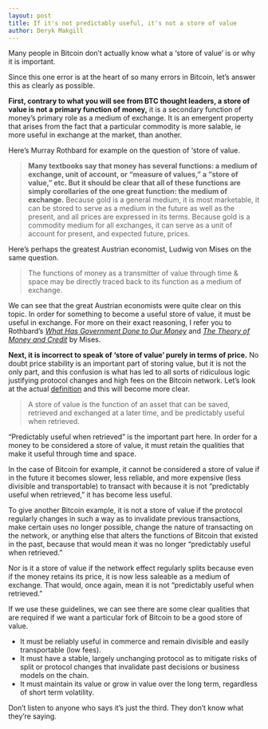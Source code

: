 ```yaml
---
layout: post
title: If it's not predictably useful, it's not a store of value
author: Deryk Makgill
---
```


Many people in Bitcoin don’t actually know what a ‘store of value’ is or why it is important.

Since this one error is at the heart of so many errors in Bitcoin, let’s answer this as clearly as possible.

**First, contrary to what you will see from BTC thought leaders, a store of value is not a primary function of money,** it is a secondary function of money’s primary role as a medium of exchange. It is an emergent property that arises from the fact that a particular commodity is more salable, ie more useful in exchange at the market, than another.

Here’s Murray Rothbard for example on the question of ‘store of value.

> **Many textbooks say that money has several functions: a medium of exchange, unit of account, or “measure of values,” a “store of value,” etc. But it should be clear that all of these functions are simply corollaries of the one great function: the medium of exchange.** Because gold is a general medium, it is most marketable, it can be stored to serve as a medium in the future as well as the present, and all prices are expressed in its terms. Because gold is a commodity medium for all exchanges, it can serve as a unit of account for present, and expected future, prices. 

Here’s perhaps the greatest Austrian economist, Ludwig von Mises on the same question.

> The functions of money as a transmitter of value through time & space may be directly traced back to its function as a medium of exchange.

We can see that the great Austrian economists were quite clear on this topic. In order for something to become a useful store of value, it must be useful in exchange. For more on their exact reasoning, I refer you to Rothbard’s [*What Has Government Done to Our Money*](https://amzn.to/37yKqTO) and [*The Theory of Money and Credit*](https://amzn.to/2Pnp9Fh) by Mises.

**Next, it is incorrect to speak of ‘store of value’ purely in terms of price.** No doubt price stability is an important part of storing value, but it is not the only part, and this confusion is what has led to all sorts of ridiculous logic justifying protocol changes and high fees on the Bitcoin network. Let’s look at the actual [definition](https://www.definitions.net/definition/store+of+value) and this will become more clear.

> A store of value is the function of an asset that can be saved, retrieved and exchanged at a later time, and be predictably useful when retrieved.

“Predictably useful when retrieved” is the important part here. In order for a money to be considered a store of value, it must retain the qualities that make it useful through time and space. 

In the case of Bitcoin for example, it cannot be considered a store of value if in the future it becomes slower, less reliable, and more expensive  (less divisible and transportable) to transact with because it is not “predictably useful when retrieved,” it has become less useful.

To give another Bitcoin example, it is not a store of value if the protocol regularly changes in such a way as to invalidate previous transactions, make certain uses no longer possible, change the nature of transacting on the network, or anything else that alters the functions of Bitcoin that existed in the past, because that would mean it was no longer “predictably useful when retrieved.” 

Nor is it a store of value if the network effect regularly splits because even if the money retains its price, it is now less saleable as a medium of exchange. That would, once again, mean it is not “predictably useful when retrieved.”

If we use these guidelines, we can see there are some clear qualities that are required if we want a particular fork of Bitcoin to be a good store of value. 

- It must be reliably useful in commerce and remain divisible and easily transportable (low fees).
- It must have a stable, largely unchanging protocol as to mitigate risks of split or protocol changes that invalidate past decisions or business models on the chain.
- It must maintain its value or grow in value over the long term, regardless of short term volatility.

Don’t listen to anyone who says it’s just the third. They don’t know what they’re saying.

